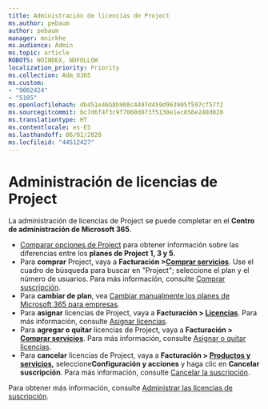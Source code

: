 ```yaml
---
title: Administración de licencias de Project
ms.author: pebaum
author: pebaum
manager: mnirkhe
ms.audience: Admin
ms.topic: article
ROBOTS: NOINDEX, NOFOLLOW
localization_priority: Priority
ms.collection: Adm_O365
ms.custom:
- "9002424"
- "5105"
ms.openlocfilehash: db451e46b8b908c4497d459d963905f597cf57f2
ms.sourcegitcommit: bc7d6f4f3c9f7060d073f5130e1ec856e248d020
ms.translationtype: HT
ms.contentlocale: es-ES
ms.lasthandoff: 06/02/2020
ms.locfileid: "44512427"
---
```

# <a name="project-license-management"></a>Administración de licencias de Project

La administración de licencias de Project se puede completar en el **Centro de administración de Microsoft 365**.

- [Comparar opciones de Project](https://products.office.com/project/compare-microsoft-project-management-software?tab=1&OCID=AID2000748_SEM_5j2j5X4B&MarinID=5j2j5X4B%7C78821275986631%7C%2Bproject%20%2Bo365%7Cbb%7Cc%7C%7C1261139959949905%7Ckwd-78821311481635:loc-190&lnkd=Bing_O365SMB_App&msclkid=185eccc165db1d3da290924720afcaa4&ef_id=XoY8vgAAAUTu0Bj8:20200402200513:s) para obtener información sobre las diferencias entre los **planes de Project 1, 3 y 5**.
- Para **comprar** Project, vaya a **Facturación >[Comprar servicios](https://go.microsoft.com/fwlink/p/?linkid=868433)**. Use el cuadro de búsqueda para buscar en "Project"; seleccione el plan y el número de usuarios. Para más información, consulte [Comprar suscripción](https://docs.microsoft.com/microsoft-365/commerce/buy-another-subscription?view=o365-worldwide).
- Para **cambiar de plan**, vea [Cambiar manualmente los planes de Microsoft 365 para empresas](https://docs.microsoft.com/microsoft-365/commerce/subscriptions/switch-plans-manually?view=o365-worldwide).
- Para **asignar** licencias de Project, vaya a **Facturación > [Licencias](https://go.microsoft.com/fwlink/p/?linkid=842264)**. Para más información, consulte [Asignar licencias](https://docs.microsoft.com/microsoft-365/admin/manage/assign-licenses-to-users?view=o365-worldwide).
- Para **agregar o quitar** licencias de Project, vaya a **Facturación > [Comprar servicios](https://go.microsoft.com/fwlink/p/?linkid=868433)**. Para más información, consulte [Asignar o quitar licencias](https://docs.microsoft.com/microsoft-365/commerce/licenses/buy-licenses?view=o365-worldwide#add-or-remove-licenses-for-your-business-subscription).
- Para **cancelar** licencias de Project, vaya a **Facturación > [Productos y servicios](https://go.microsoft.com/fwlink/p/?linkid=842054),** seleccione**Configuración y acciones** y haga clic en **Cancelar suscripción**. Para más información, consulte [Cancelar la suscripción](https://docs.microsoft.com/microsoft-365/commerce/subscriptions/cancel-your-subscription).

Para obtener más información, consulte [Administrar las licencias de suscripción](https://docs.microsoft.com/microsoft-365/commerce/licenses/buy-licenses?view=o365-worldwide#add-or-remove-licenses-for-your-business-subscription).
